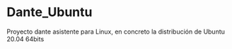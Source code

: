 # Dante_Ubuntu
Proyecto dante asistente para Linux, en concreto la distribución de Ubuntu 20.04 64bits
